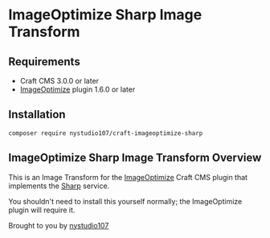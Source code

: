 # ImageOptimize Sharp Image Transform

## Requirements

* Craft CMS 3.0.0 or later
* [ImageOptimize](https://github.com/nystudio107/craft-imageoptimize) plugin 1.6.0 or later

## Installation

```
composer require nystudio107/craft-imageoptimize-sharp
```

## ImageOptimize Sharp Image Transform Overview

This is an Image Transform for the [ImageOptimize](https://github.com/nystudio107/craft-imageoptimize) Craft CMS plugin that implements the [Sharp](https://aws.amazon.com/solutions/serverless-image-handler/) service.

You shouldn't need to install this yourself normally; the ImageOptimize plugin will require it.

Brought to you by [nystudio107](https://nystudio107.com)
